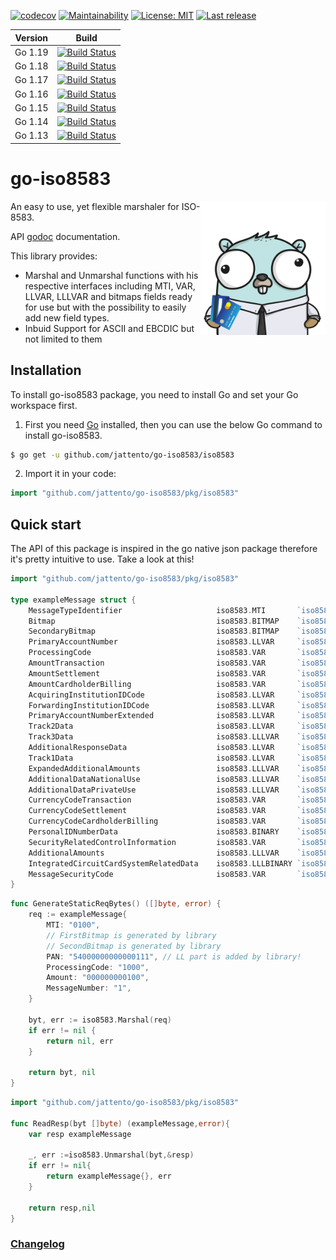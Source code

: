[![codecov](https://codecov.io/gh/jattento/go-iso8583/branch/master/graph/badge.svg)](https://codecov.io/gh/jattento/go-iso8583)
[![Maintainability](https://api.codeclimate.com/v1/badges/94a2058a2b0823cf31be/maintainability)](https://codeclimate.com/github/jattento/go-iso8583/maintainability)
[![License: MIT](https://img.shields.io/badge/License-MIT-yellow.svg)](https://opensource.org/licenses/MIT)
[![Last release](https://img.shields.io/github/v/release/jattento/go-iso8583?style=plastic)](https://github.com/jattento/go-iso8583/releases)


| Version |                                                                             Build                                                                             |
|---------|:-------------------------------------------------------------------------------------------------------------------------------------------------------------:|
| Go 1.19 | [![Build Status](https://github.com/jattento/go-iso8583/actions/workflows/go.yml/badge.svg)](https://github.com/jattento/go-iso8583/actions/workflows/go.yml) |
| Go 1.18 | [![Build Status](https://github.com/jattento/go-iso8583/actions/workflows/go.yml/badge.svg)](https://github.com/jattento/go-iso8583/actions/workflows/go.yml) |
| Go 1.17 | [![Build Status](https://github.com/jattento/go-iso8583/actions/workflows/go.yml/badge.svg)](https://github.com/jattento/go-iso8583/actions/workflows/go.yml) |
| Go 1.16 | [![Build Status](https://github.com/jattento/go-iso8583/actions/workflows/go.yml/badge.svg)](https://github.com/jattento/go-iso8583/actions/workflows/go.yml) |
| Go 1.15 | [![Build Status](https://github.com/jattento/go-iso8583/actions/workflows/go.yml/badge.svg)](https://github.com/jattento/go-iso8583/actions/workflows/go.yml) |
| Go 1.14 | [![Build Status](https://github.com/jattento/go-iso8583/actions/workflows/go.yml/badge.svg)](https://github.com/jattento/go-iso8583/actions/workflows/go.yml) |
| Go 1.13 | [![Build Status](https://github.com/jattento/go-iso8583/actions/workflows/go.yml/badge.svg)](https://github.com/jattento/go-iso8583/actions/workflows/go.yml) |
# go-iso8583

<img align="right" width="200px" src="https://raw.githubusercontent.com/jattento/go-iso8583-logo/main/iso%20gopher.png">

An easy to use, yet flexible marshaler for ISO-8583.

API [godoc](https://godoc.org/github.com/jattento/go-iso8583/pkg/iso8583) documentation.

This library provides:
- Marshal and Unmarshal functions with his respective interfaces
including MTI, VAR, LLVAR, LLLVAR and bitmaps fields ready for use
but with the possibility to easily add new field types.
- Inbuid Support for ASCII and EBCDIC but not limited to them


## Installation

To install go-iso8583 package, you need to install Go and set your Go workspace first.

1. First you need [Go](https://golang.org/) installed, then you can use the below Go command to install go-iso8583.
```sh
$ go get -u github.com/jattento/go-iso8583/iso8583
```

2. Import it in your code:
```go
import "github.com/jattento/go-iso8583/pkg/iso8583"
```

## Quick start

The API of this package is inspired in the go native json package
therefore it's pretty intuitive to use. Take a look at this!

```go
import "github.com/jattento/go-iso8583/pkg/iso8583"

type exampleMessage struct {
	MessageTypeIdentifier                     iso8583.MTI       `iso8583:"mti,length:4,encoding:ebcdic"`
	Bitmap                                    iso8583.BITMAP    `iso8583:"bitmap"`
	SecondaryBitmap                           iso8583.BITMAP    `iso8583:"1,omitempty"`
	PrimaryAccountNumber                      iso8583.LLVAR     `iso8583:"2,length:64,encoding:ebcdic,omitempty"`
	ProcessingCode                            iso8583.VAR       `iso8583:"3,length:6,encoding:ebcdic,omitempty"` 
	AmountTransaction                         iso8583.VAR       `iso8583:"4,length:12,encoding:ebcdic,omitempty"`
	AmountSettlement                          iso8583.VAR       `iso8583:"5,length:12,encoding:ebcdic,omitempty"`
	AmountCardholderBilling                   iso8583.VAR       `iso8583:"6,length:12,encoding:ebcdic,omitempty"`
	AcquiringInstitutionIDCode                iso8583.LLVAR     `iso8583:"32,length:11,encoding:ebcdic,omitempty"`
	ForwardingInstitutionIDCode               iso8583.LLVAR     `iso8583:"33,length:11,encoding:ebcdic,omitempty"`
	PrimaryAccountNumberExtended              iso8583.LLVAR     `iso8583:"34,length:28,encoding:ebcdic,omitempty"`
	Track2Data                                iso8583.LLVAR     `iso8583:"35,length:37,encoding:ebcdic,omitempty"`
	Track3Data                                iso8583.LLLVAR    `iso8583:"36,length:104,encoding:ebcdic,omitempty"`
	AdditionalResponseData                    iso8583.LLVAR     `iso8583:"44,length:25,encoding:ebcdic,omitempty"`
	Track1Data                                iso8583.LLVAR     `iso8583:"45,length:76,encoding:ebcdic,omitempty"`
	ExpandedAdditionalAmounts                 iso8583.LLLVAR    `iso8583:"46,length:999,encoding:ebcdic,omitempty"`
	AdditionalDataNationalUse                 iso8583.LLLVAR    `iso8583:"47,length:999,encoding:ebcdic,omitempty"`
	AdditionalDataPrivateUse                  iso8583.LLLVAR    `iso8583:"48,length:999,encoding:ebcdic,omitempty"`
	CurrencyCodeTransaction                   iso8583.VAR       `iso8583:"49,length:3,encoding:ebcdic,omitempty"`
	CurrencyCodeSettlement                    iso8583.VAR       `iso8583:"50,length:3,encoding:ebcdic,omitempty"`
	CurrencyCodeCardholderBilling             iso8583.VAR       `iso8583:"51,length:3,encoding:ebcdic,omitempty"`
	PersonalIDNumberData                      iso8583.BINARY    `iso8583:"52,length:8,omitempty"`
	SecurityRelatedControlInformation         iso8583.VAR       `iso8583:"53,length:16,encoding:ebcdic,omitempty"`
	AdditionalAmounts                         iso8583.LLLVAR    `iso8583:"54,length:120,encoding:ebcdic,omitempty"`
	IntegratedCircuitCardSystemRelatedData    iso8583.LLLBINARY `iso8583:"55,length:999,encoding:ebcdic,omitempty"`
	MessageSecurityCode                       iso8583.VAR       `iso8583:"96,length:8,encoding:ebcdic,omitempty"`
}
```

```go
func GenerateStaticReqBytes() ([]byte, error) {
	req := exampleMessage{
		MTI: "0100",
		// FirstBitmap is generated by library
		// SecondBitmap is generated by library
		PAN: "54000000000000111", // LL part is added by library!
		ProcessingCode: "1000",
		Amount: "000000000100",
		MessageNumber: "1",
	}
	
	byt, err := iso8583.Marshal(req)
	if err != nil {
		return nil, err
	}

	return byt, nil
}
```

```go
import "github.com/jattento/go-iso8583/pkg/iso8583"

func ReadResp(byt []byte) (exampleMessage,error){
	var resp exampleMessage

	_, err :=iso8583.Unmarshal(byt,&resp)
	if err != nil{
		return exampleMessage{}, err
	}

	return resp,nil
}
```

### [Changelog](changelog.md)